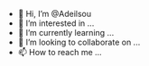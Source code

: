 - 👋 Hi, I’m @Adeilsou
- 👀 I’m interested in ...
- 🌱 I’m currently learning ...
- 💞️ I’m looking to collaborate on ...
- 📫 How to reach me ...

<!---
Adeilsou/Adeilsou is a ✨ special ✨ repository because its `README.md` (this file) appears on your GitHub profile.
You can click the Preview link to take a look at your changes.
--->
